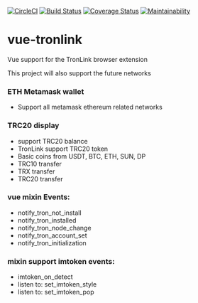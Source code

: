 [![CircleCI](https://circleci.com/gh/Asymptix/vue-tronlink.svg?style=shield)](https://circleci.com/gh/Asymptix/vue-tronlink)
[![Build Status](https://travis-ci.org/Asymptix/vue-tronlink.svg?branch=master)](https://travis-ci.org/Asymptix/vue-tronlink)
[![Coverage Status](https://coveralls.io/repos/github/Asymptix/vue-tronlink/badge.svg?branch=master)](https://coveralls.io/github/Asymptix/vue-tronlink?branch=master)
[![Maintainability](https://api.codeclimate.com/v1/badges/c22b04b837a09e0dbd90/maintainability)](https://codeclimate.com/github/Asymptix/vue-tronlink/maintainability)

# vue-tronlink 
Vue support for the TronLink browser extension

This project will also support the future networks

### ETH Metamask wallet
 * Support all metamask ethereum related networks

### TRC20 display
 * support TRC20 balance
 * TronLink support TRC20 token
 * Basic coins from USDT, BTC, ETH, SUN, DP
 * TRC10 transfer
 * TRX transfer
 * TRC20 transfer

### vue mixin Events:
 * notify_tron_not_install
 * notify_tron_installed
 * notify_tron_node_change
 * notify_tron_account_set
 * notify_tron_initialization

### mixin support imtoken events:
 * imtoken_on_detect
 * listen to: set_imtoken_style
 * listen to: set_imtoken_pop
